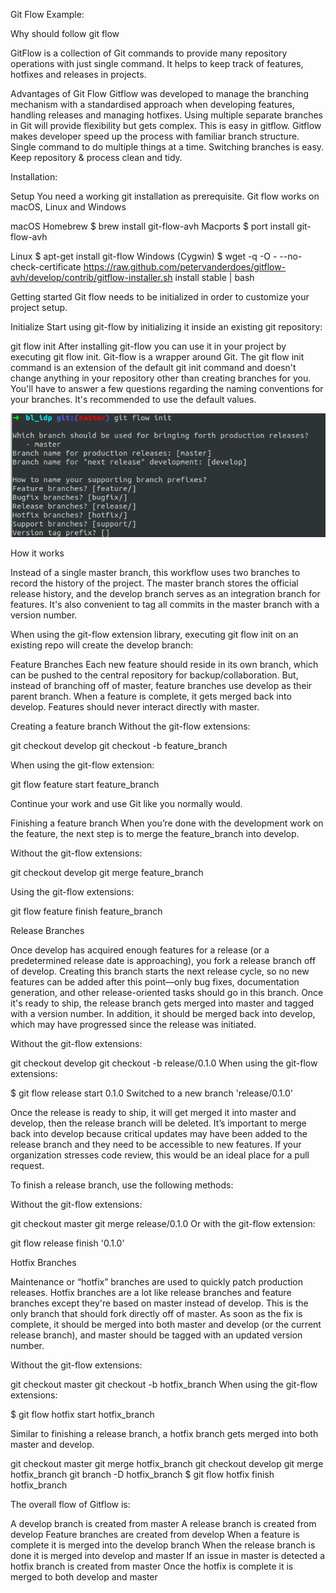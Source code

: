 Git Flow Example:

Why should follow git flow


GitFlow is a collection of Git commands to provide many repository operations with just single command.
 It helps to keep track of features, hotfixes and releases in projects. 
 
 Advantages of Git Flow
 Gitflow was developed to manage the branching mechanism with a standardised approach when developing features, handling releases and managing hotfixes.
 Using multiple separate branches in Git will provide flexibility but gets complex. This is easy in gitflow.
 Gitflow makes developer speed up the process with familiar branch structure.
 Single command to do multiple things at a time.
 Switching branches is easy.
 Keep repository & process clean and tidy.
 
 Installation:
 
 Setup
 You need a working git installation as prerequisite.
 Git flow works on macOS, Linux and Windows
 
 macOS
 Homebrew
 $ brew install git-flow-avh
 Macports
 $ port install git-flow-avh
 
 Linux
 $ apt-get install git-flow
 Windows (Cygwin)
 $ wget -q -O - --no-check-certificate https://raw.github.com/petervanderdoes/gitflow-avh/develop/contrib/gitflow-installer.sh install stable | bash
 
 
 Getting started
 Git flow needs to be initialized in order to customize your project setup.
 
 Initialize
 Start using git-flow by initializing it inside an existing git repository:
 
 git flow init
 After installing git-flow you can use it in your project by executing git flow init. Git-flow is a wrapper around Git. 
 The git flow init command is an extension 
 of the default git init command and doesn't change anything in your repository other than creating branches for you.
 You'll have to answer a few questions regarding the naming conventions for your branches.
 It's recommended to use the default values.
 
 ![alt text](images/initialize.png)
 
 
 How it works
 
 Instead of a single master branch, this workflow uses two branches to record the history of the project. The master branch stores the official release history, and the develop branch serves as an integration 
 branch for features. It's also convenient to tag all commits in the master branch with a version number.
 
 When using the git-flow extension library, executing git flow init on an existing repo will create the develop branch:

Feature Branches
Each new feature should reside in its own branch, which can be pushed to the central repository for backup/collaboration. But, instead of branching off of master, feature branches use develop as their parent branch. When a feature is complete,
 it gets merged back into develop. Features should never interact directly with master.
 
 
 Creating a feature branch
 Without the git-flow extensions:
 
 git checkout develop
 git checkout -b feature_branch
 
 When using the git-flow extension:
 
 git flow feature start feature_branch
 
 Continue your work and use Git like you normally would.
 
 Finishing a feature branch
 When you’re done with the development work on the feature, the next step is to merge the feature_branch into develop.
 
 Without the git-flow extensions:
 
 git checkout develop
 git merge feature_branch
 
 Using the git-flow extensions:
 
 git flow feature finish feature_branch
 
 
 Release Branches

 Once develop has acquired enough features for a release (or a predetermined release date is approaching), you fork a release branch off of develop. Creating this branch starts the next release cycle, so no new features can be added after this point—only bug fixes, documentation generation, and other release-oriented tasks should go in this branch. Once it's ready to ship, the release branch gets merged into master and tagged with a version number. 
 In addition, it should be merged back into develop, which may have progressed since the release was initiated.
 
 Without the git-flow extensions:
 
 git checkout develop
 git checkout -b release/0.1.0
 When using the git-flow extensions:
 
 $ git flow release start 0.1.0
 Switched to a new branch 'release/0.1.0'
 
 Once the release is ready to ship, it will get merged it into master and develop, then the release branch will be deleted. It’s important to merge back into develop because critical updates may have been added to the release branch and they need to be accessible to new features. If your organization stresses code review, this would be an ideal place for a pull request.
 
 To finish a release branch, use the following methods:
 
 Without the git-flow extensions:
 
 git checkout master
 git merge release/0.1.0
 Or with the git-flow extension:
 
 git flow release finish '0.1.0'
 
 
 Hotfix Branches
 
 Maintenance or “hotfix” branches are used to quickly patch production releases. Hotfix branches are a lot like release branches and feature branches except they're based on master instead of develop. This is the only branch that should fork directly off of master. As soon as the fix is complete, it should be merged into both master and
  develop (or the current release branch), and master should be tagged with an updated version number.
  
  Without the git-flow extensions:
  
  git checkout master
  git checkout -b hotfix_branch
  When using the git-flow extensions: 
  
  $ git flow hotfix start hotfix_branch
  
  Similar to finishing a release branch, a hotfix branch gets merged into both master and develop.
  
  git checkout master
  git merge hotfix_branch
  git checkout develop
  git merge hotfix_branch
  git branch -D hotfix_branch
  $ git flow hotfix finish hotfix_branch
  
  
  The overall flow of Gitflow is:
  
  A develop branch is created from master
  A release branch is created from develop
  Feature branches are created from develop
  When a feature is complete it is merged into the develop branch
  When the release branch is done it is merged into develop and master
  If an issue in master is detected a hotfix branch is created from master
  Once the hotfix is complete it is merged to both develop and master